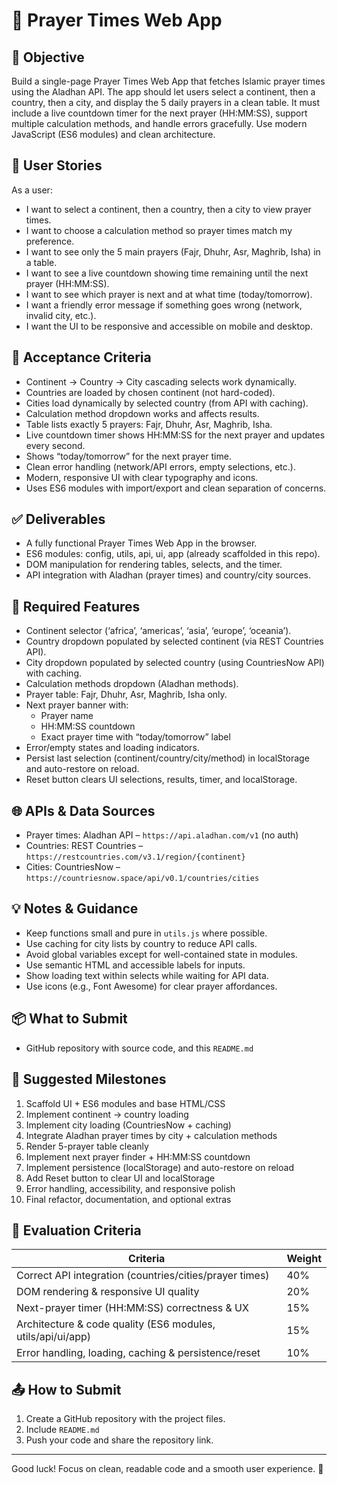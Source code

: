 # 🕌 Prayer Times Web App 

## 🎯 Objective
Build a single-page Prayer Times Web App that fetches Islamic prayer times using the Aladhan API. The app should let users select a continent, then a country, then a city, and display the 5 daily prayers in a clean table. It must include a live countdown timer for the next prayer (HH:MM:SS), support multiple calculation methods, and handle errors gracefully. Use modern JavaScript (ES6 modules) and clean architecture.

## 👤 User Stories
As a user:
- I want to select a continent, then a country, then a city to view prayer times.
- I want to choose a calculation method so prayer times match my preference.
- I want to see only the 5 main prayers (Fajr, Dhuhr, Asr, Maghrib, Isha) in a table.
- I want to see a live countdown showing time remaining until the next prayer (HH:MM:SS).
- I want to see which prayer is next and at what time (today/tomorrow).
- I want a friendly error message if something goes wrong (network, invalid city, etc.).
- I want the UI to be responsive and accessible on mobile and desktop.

## 🔑 Acceptance Criteria
- Continent → Country → City cascading selects work dynamically.
- Countries are loaded by chosen continent (not hard-coded).
- Cities load dynamically by selected country (from API with caching).
- Calculation method dropdown works and affects results.
- Table lists exactly 5 prayers: Fajr, Dhuhr, Asr, Maghrib, Isha.
- Live countdown timer shows HH:MM:SS for the next prayer and updates every second.
- Shows “today/tomorrow” for the next prayer time.
- Clean error handling (network/API errors, empty selections, etc.).
- Modern, responsive UI with clear typography and icons.
- Uses ES6 modules with import/export and clean separation of concerns.

## ✅ Deliverables
- A fully functional Prayer Times Web App in the browser.
- ES6 modules: config, utils, api, ui, app (already scaffolded in this repo).
- DOM manipulation for rendering tables, selects, and the timer.
- API integration with Aladhan (prayer times) and country/city sources.

## 🧩 Required Features
- Continent selector (‘africa’, ‘americas’, ‘asia’, ‘europe’, ‘oceania’).
- Country dropdown populated by selected continent (via REST Countries API).
- City dropdown populated by selected country (using CountriesNow API) with caching.
- Calculation methods dropdown (Aladhan methods).
- Prayer table: Fajr, Dhuhr, Asr, Maghrib, Isha only.
- Next prayer banner with:
  - Prayer name
  - HH:MM:SS countdown
  - Exact prayer time with “today/tomorrow” label
- Error/empty states and loading indicators.
- Persist last selection (continent/country/city/method) in localStorage and auto-restore on reload.
- Reset button clears UI selections, results, timer, and localStorage.


## 🌐 APIs & Data Sources
- Prayer times: Aladhan API – `https://api.aladhan.com/v1` (no auth)
- Countries: REST Countries – `https://restcountries.com/v3.1/region/{continent}`
- Cities: CountriesNow – `https://countriesnow.space/api/v0.1/countries/cities`

## 💡 Notes & Guidance
- Keep functions small and pure in `utils.js` where possible.
- Use caching for city lists by country to reduce API calls.
- Avoid global variables except for well-contained state in modules.
- Use semantic HTML and accessible labels for inputs.
- Show loading text within selects while waiting for API data.
- Use icons (e.g., Font Awesome) for clear prayer affordances.


## 📦 What to Submit
- GitHub repository with source code, and this `README.md`
## 🧭 Suggested Milestones
1) Scaffold UI + ES6 modules and base HTML/CSS
2) Implement continent → country loading
3) Implement city loading (CountriesNow + caching)
4) Integrate Aladhan prayer times by city + calculation methods
5) Render 5-prayer table cleanly
6) Implement next prayer finder + HH:MM:SS countdown
7) Implement persistence (localStorage) and auto-restore on reload
8) Add Reset button to clear UI and localStorage
9) Error handling, accessibility, and responsive polish
10) Final refactor, documentation, and optional extras

## 💯 Evaluation Criteria
| Criteria | Weight |
|---|---|
| Correct API integration (countries/cities/prayer times) | 40% |
| DOM rendering & responsive UI quality | 20% |
| Next-prayer timer (HH:MM:SS) correctness & UX | 15% |
| Architecture & code quality (ES6 modules, utils/api/ui/app) | 15% |
| Error handling, loading, caching & persistence/reset | 10% |


## 📤 How to Submit
1. Create a GitHub repository with the project files.
2. Include `README.md`
3. Push your code and share the repository link.
---

Good luck! Focus on clean, readable code and a smooth user experience. 🚀

